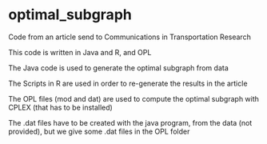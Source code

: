 # optimal_subgraph
Code from an article send to Communications in Transportation Research

This code is written in Java and R, and OPL

The Java code is used to generate the optimal subgraph from data 

The Scripts in R are used in order to re-generate the results in the article

The OPL files (mod and dat) are used to compute the optimal subgraph with CPLEX (that has to be installed)

The .dat files have to be created with the java program, from the data (not provided), but we give some .dat files in the OPL folder
